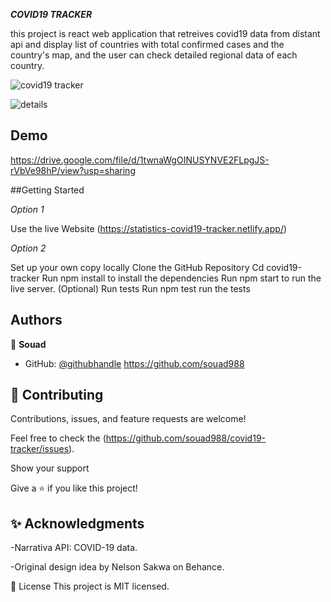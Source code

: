 ***COVID19 TRACKER***

this project is react web application that retreives covid19 data from distant api and display list of countries with total confirmed cases and the country's map, and the user can check detailed regional data of each country.

![covid19 tracker](https://user-images.githubusercontent.com/59707859/163652716-de2ea07f-1846-4366-b032-d9258c213ba0.PNG)

![details](https://user-images.githubusercontent.com/59707859/163652725-34447b99-11c0-4fff-ae17-6327c30622fa.PNG)

## Demo
https://drive.google.com/file/d/1twnaWgOINUSYNVE2FLpgJS-rVbVe98hP/view?usp=sharing

##Getting Started

*Option 1*

Use the live Website
(https://statistics-covid19-tracker.netlify.app/)

*Option 2*

Set up your own copy locally
Clone the GitHub Repository
Cd covid19-tracker
Run npm install to install the dependencies
Run npm start to run the live server.
(Optional) Run tests
Run npm test run the tests

## Authors

👤 **Souad**

- GitHub: [@githubhandle](https://github.com/souad988)
  https://github.com/souad988


## 🤝 Contributing

Contributions, issues, and feature requests are welcome!

Feel free to check the (https://github.com/souad988/covid19-tracker/issues).

Show your support

Give a ⭐️ if you like this project!

## ✨ Acknowledgments

-Narrativa API: COVID-19 data.

-Original design idea by Nelson Sakwa on Behance.

📝 License
This project is MIT licensed.
